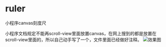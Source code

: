 # ruler
小程序canvas刻度尺

小程序文档规定不能再scroll-view里面放置canvas，在网上搜到的都是放置在scroll-view里面的，所以自己动手写了一个，文件里面已经做好注释。
![效果图](https://wx1.sinaimg.cn/mw690/7cd2e0adgy1fs6ifmwf4rj20ac05ma9v.jpg)

